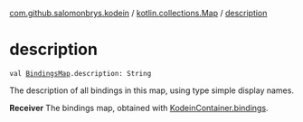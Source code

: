 [com.github.salomonbrys.kodein](../index.md) / [kotlin.collections.Map](index.md) / [description](.)

# description

`val `[`BindingsMap`](../-bindings-map.md)`.description: String`

The description of all bindings in this map, using type simple display names.

**Receiver**
The bindings map, obtained with [KodeinContainer.bindings](../-kodein-container/bindings.md).

